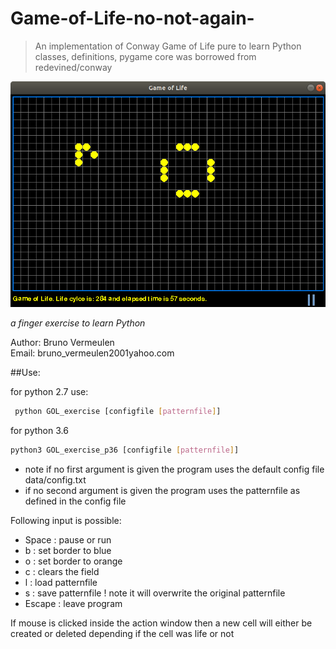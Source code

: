 # Game-of-Life-no-not-again-
>An implementation of Conway Game of Life pure to learn Python classes, definitions, pygame
>core was borrowed from redevined/conway

![](GOL_screen_shot.png)

*a finger exercise to learn Python*

Author: Bruno Vermeulen<br /> 
Email: bruno_vermeulen2001yahoo.com<br />

##Use:

for python 2.7 use:
```sh 
 python GOL_exercise [configfile [patternfile]]
``` 
for python 3.6
```sh
python3 GOL_exercise_p36 [configfile [patternfile]]
```
* note if no first argument is given the program uses the default config file data/config.txt
* if no second argument is given the program uses the patternfile as defined in the config file
   
Following input is possible:
* Space  : pause or run
* b      : set border to blue
* o      : set border to orange
* c      : clears the field
* l      : load patternfile
* s      : save patternfile ! note it will overwrite the original patternfile
* Escape : leave program

If mouse is clicked inside the action window then a new cell will either be created or deleted depending if the cell was life or not
